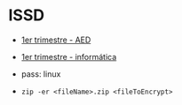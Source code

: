 # ISSD

- [1er trimestre - AED](./01_trimestre/aed/)
- [1er trimestre - informática](./01_trimestre/informatica/)

- pass: linux
- `zip -er <fileName>.zip <fileToEncrypt>`